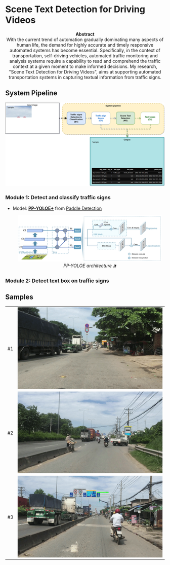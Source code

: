 # Scene Text Detection for Driving Videos

<p align="center">
<b>Abstract</b>
<br>
With the current trend of automation gradually dominating many aspects of human life, the demand for highly accurate and timely responsive automated systems has become essential. Specifically, in the context of transportation, self-driving vehicles, automated traffic monitoring and analysis systems require a capability to read and comprehend the traffic context at a given moment to make informed decisions. My research, "Scene Text Detection for Driving Videos", aims at supporting automated transportation systems in capturing textual information from traffic signs.
</p>

## System Pipeline

![Scene Text Detection for Driving Videos System pipeline](images/system/pipeline.svg "Scene Text Detection for Driving Videos System pipeline")

### Module 1: Detect and classify traffic signs

- Model: [**PP-YOLOE+**](https://github.com/PaddlePaddle/PaddleDetection/tree/release/2.7/configs/ppyoloe) from [Paddle Detection](https://github.com/PaddlePaddle/PaddleDetection/)

<figure style="width:90%">
  <img src="images/system/ppyoloe_architecture.png"
    alt="ppyoloe_architecture">
  <figcaption style="text-align: center;font-style: italic;">PP-YOLOE architecture <a href="https://arxiv.org/abs/2203.16250">🡵</a></figcaption>
</figure>

### Module 2: Detect text box on traffic signs


## Samples

<table>
  <tbody>
    <tr>
      <td>#1</td>
      <td><img src="images/samples/sample_1.gif" alt="sample_1"></td>
    </tr>
    <tr>
      <td>#2</td>
      <td><img src="images/samples/sample_2.gif" alt="sample_2"></td>
    </tr>
    <tr>
      <td>#3</td>
      <td><img src="images/samples/sample_3.gif" alt="sample_3"></td>
    </tr>
  </tbody>
</table>

